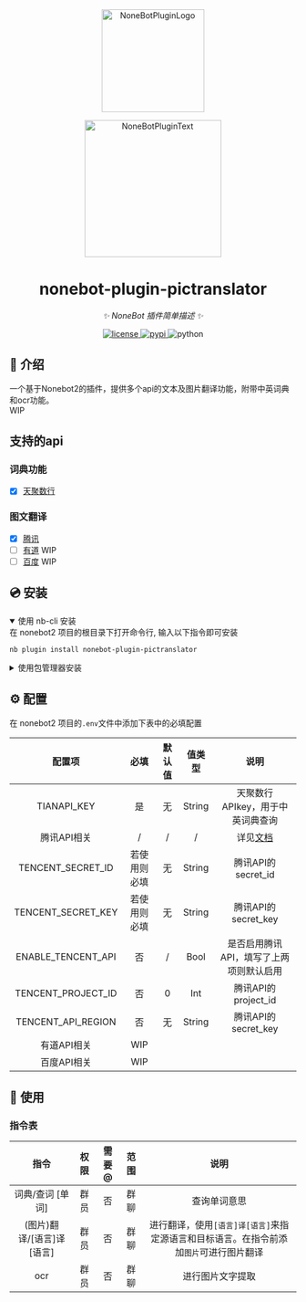 <div align="center">
  <a href="https://v2.nonebot.dev/store"><img src="https://github.com/A-kirami/nonebot-plugin-template/blob/resources/nbp_logo.png" width="180" height="180" alt="NoneBotPluginLogo"></a>
  <br>
  <p><img src="https://github.com/A-kirami/nonebot-plugin-template/blob/resources/NoneBotPlugin.svg" width="240" alt="NoneBotPluginText"></p>
</div>

<div align="center">

# nonebot-plugin-pictranslator

_✨ NoneBot 插件简单描述 ✨_


<a href="./LICENSE">
    <img src="https://img.shields.io/github/license/iona-s/nonebot-plugin-pictranslator.svg" alt="license">
</a>
<a href="https://pypi.python.org/pypi/nonebot-plugin-pictranslator">
    <img src="https://img.shields.io/pypi/v/nonebot-plugin-pictranslator.svg" alt="pypi">
</a>
<img src="https://img.shields.io/badge/python-3.9+-blue.svg" alt="python">

</div>

## 📖 介绍

一个基于Nonebot2的插件，提供多个api的文本及图片翻译功能，附带中英词典和ocr功能。\
WIP

## 支持的api
### 词典功能
- [x] [天聚数行](https://www.tianapi.com/apiview/49)

### 图文翻译
- [x] [腾讯](https://ai.qq.com/)
- [ ] [有道](https://ai.youdao.com/)  WIP
- [ ] [百度](https://fanyi-api.baidu.com/)  WIP

## 💿 安装

<details open>
<summary>使用 nb-cli 安装</summary>
在 nonebot2 项目的根目录下打开命令行, 输入以下指令即可安装

    nb plugin install nonebot-plugin-pictranslator

</details>

<details>
<summary>使用包管理器安装</summary>
在 nonebot2 项目的插件目录下, 打开命令行, 根据你使用的包管理器, 输入相应的安装命令

<details>
<summary>pip</summary>

    pip install nonebot-plugin-pictranslator
</details>
<details>
<summary>pdm</summary>

    pdm add nonebot-plugin-pictranslator
</details>
<details>
<summary>poetry</summary>

    poetry add nonebot-plugin-pictranslator
</details>
<details>
<summary>uv</summary>

    uv add nonebot-plugin-pictranslator
</details>
<details>
<summary>conda</summary>

    conda install nonebot-plugin-pictranslator
</details>

打开 nonebot2 项目根目录下的 `pyproject.toml` 文件, 在 `[tool.nonebot]` 部分追加写入

    plugins = ["nonebot_plugin_template"]

</details>

## ⚙️ 配置

在 nonebot2 项目的`.env`文件中添加下表中的必填配置

|        配置项         |   必填   | 默认值 |  值类型   |                           说明                           |
|:------------------:|:------:|:---:|:------:|:------------------------------------------------------:|
|    TIANAPI_KEY     |   是    |  无  | String |                  天聚数行APIkey，用于中英词典查询                   |
|      腾讯API相关       |   /    |  /  |   /    | 详见[文档](https://cloud.tencent.com/document/product/551) |
| TENCENT_SECRET_ID  | 若使用则必填 |  无  | String |                    腾讯API的secret_id                     |
| TENCENT_SECRET_KEY | 若使用则必填 |  无  | String |                    腾讯API的secret_key                    |
| ENABLE_TENCENT_API |   否    |  /  |  Bool  |                 是否启用腾讯API，填写了上两项则默认启用                  |
| TENCENT_PROJECT_ID |   否    |  0  |  Int   |                    腾讯API的project_id                    |
| TENCENT_API_REGION |   否    |  无  | String |                    腾讯API的secret_key                    |
|      有道API相关       |  WIP   |
|      百度API相关       |  WIP   |

## 🎉 使用
### 指令表
|        指令        | 权限 | 需要@ | 范围 |                       说明                        |
|:----------------:|:--:|:---:|:--:|:-----------------------------------------------:|
|    词典/查词 [单词]    | 群员 |  否  | 群聊 |                     查询单词意思                      |
| (图片)翻译/[语言]译[语言] | 群员 |  否  | 群聊 | 进行翻译，使用`[语言]译[语言]`来指定源语言和目标语言。在指令前添加`图片`可进行图片翻译 |
|       ocr        | 群员 |  否  | 群聊 |                    进行图片文字提取                     |

